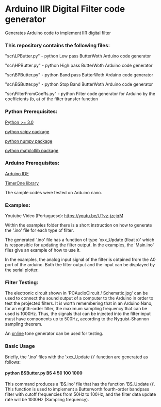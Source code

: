 # Arduino IIR Digital Filter code generator

Generates Arduino code to implement IIR digital filter 

### This repository contains the following files:

"scr\LPButter.py" - python Low pass ButterWoth Arduino code generator
 
"scr\HPButter.py" - python High pass ButterWoth Arduino code generator
 
"scr\BPButter.py" - python Band pass ButterWoth Arduino code generator
 
"scr\BSButter.py" - python Stop Band ButterWoth Arduino code generator
 
"scr\FilterFromCoeffs.py" - python Filter code generator for Arduino by the coefficients (b, a) of the filter transfer function  
 
### Python Prerequisites:

[Python >= 3.0](https://www.python.org/)
 
[python scipy package](https://www.scipy.org/install.html)
 
[python numpy package](https://numpy.org/install/)
 
[python matplotlib package](https://matplotlib.org/stable/users/installing.html)
 
### Arduino Prerequisites:

[Arduino IDE](https://www.arduino.cc/en/software)

[TimerOne library](https://www.arduino.cc/reference/en/libraries/timerone/)

The sample codes were tested on Arduino nano.

### Examples:

Youtube Video (Portuguese): https://youtu.be/UTvz-jzcjqM 

Within the examples folder there is a short instruction on how to generate the '.ino' file for each type of filter. 

The generated '.ino' file has a function of type 'xxx_Update (float x)' which is responsible for updating the filter output. In the examples, the 'Main.ino' files give an example of how to use it. 

In the examples, the analog input signal of the filter is obtained from the A0 port of the arduino. Both the filter output and the input can be displayed by the serial plotter. 

### Filter Testing:

The electronic circuit shown in 'PCAudioCircuit / Schematic.jpg' can be used to connect the sound output of a computer to the Arduino in order to test the projected filters. It is worth remembering that in an Arduino Nano, for an eighth-order filter, the maximum sampling frequency that can be used is 1000Hz. Thus, the signals that can be injected into the filter input must have components up to 500Hz, according to the Nyquist-Shannon sampling theorem.

An [online](https://www.szynalski.com/tone-generator/) tone generator can be used for testing. 

### Basic Usage
Briefly, the '.ino' files with the 'xxx_Update ()' function are generated as follows: 

#### python BSButter.py BS 4 50 100 1000

This command produces a 'BS.ino' file that has the function 'BS_Update ()'. This function is used to implement a Butterworth fourth-order bandpass filter with cutoff frequencies from 50Hz to 100Hz, and the filter data update rate will be 1000Hz (Sampling frequency). 



